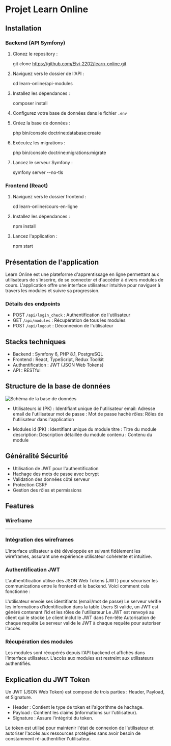 
# Projet Learn Online

## Installation

### Backend (API Symfony)

1. Clonez le repository :
   
   git clone https://github.com/Elvi-2202/learn-online.git
   
2. Naviguez vers le dossier de l'API :
   
   cd learn-online/api-modules
   
3. Installez les dépendances :
   
   composer install
   
4. Configurez votre base de données dans le fichier `.env`
5. Créez la base de données :
   
   php bin/console doctrine:database:create
   
6. Exécutez les migrations :
   
   php bin/console doctrine:migrations:migrate
   
7. Lancez le serveur Symfony :
   
   symfony server --no-tls


### Frontend (React)

1. Naviguez vers le dossier frontend :
   
   cd learn-online/cours-en-ligne
   
2. Installez les dépendances :
   
   npm install
   
3. Lancez l'application :
   
   npm start
   

## Présentation de l'application

Learn Online est une plateforme d'apprentissage en ligne permettant aux utilisateurs de s'inscrire, de se connecter et d'accéder à divers modules de cours. L'application offre une interface utilisateur intuitive pour naviguer à travers les modules et suivre sa progression.

### Détails des endpoints

- POST `/api/login_check` : Authentification de l'utilisateur
- GET `/api/modules` : Récupération de tous les modules
- POST `/api/logout` : Déconnexion de l'utilisateur

## Stacks techniques

- Backend : Symfony 6, PHP 8.1, PostgreSQL
- Frontend : React, TypeScript, Redux Toolkit
- Authentification : JWT (JSON Web Tokens)
- API : RESTful

## Structure de la base de données
![Schéma de la base de données](https://lucid.app/lucidspark/b4d61cd1-d39d-41dd-98c0-9aa7f3700d75/edit?viewport_loc=132%2C200%2C1707%2C780%2C0_0&invitationId=inv_06727cd4-4f63-42bf-ac5f-690e2036f52f)

- Utilisateurs
id (PK) : Identifiant unique de l'utilisateur
email: Adresse email de l'utilisateur
mot de passe : Mot de passe haché
rôles: Rôles de l'utilisateur dans l'application

- Modules
id (PK) : Identifiant unique du module
titre : Titre du module
description: Description détaillée du module
contenu : Contenu du module

## Généralité Sécurité

- Utilisation de JWT pour l'authentification
- Hachage des mots de passe avec bcrypt
- Validation des données côté serveur
- Protection CSRF
- Gestion des rôles et permissions

## Features

### Wireframe

****

### Intégration des wireframes

L'interface utilisateur a été développée en suivant fidèlement les wireframes, assurant une expérience utilisateur cohérente et intuitive.

### Authentification JWT

L'authentification utilise des JSON Web Tokens (JWT) pour sécuriser les communications entre le frontend et le backend. Voici comment cela fonctionne :

L'utilisateur envoie ses identifiants (email/mot de passe)
Le serveur vérifie les informations d'identification dans la table Users
Si valide, un JWT est généré contenant l'id et les rôles de l'utilisateur
Le JWT est renvoyé au client qui le stocke
Le client inclut le JWT dans l'en-tête Autorisation de chaque requête
Le serveur valide le JWT à chaque requête pour autoriser l'accès

### Récupération des modules

Les modules sont récupérés depuis l'API backend et affichés dans l'interface utilisateur. L'accès aux modules est restreint aux utilisateurs authentifiés.

## Explication du JWT Token

Un JWT (JSON Web Token) est composé de trois parties : Header, Payload, et Signature.

- Header : Contient le type de token et l'algorithme de hachage.
- Payload : Contient les claims (informations sur l'utilisateur).
- Signature : Assure l'intégrité du token.

Le token est utilisé pour maintenir l'état de connexion de l'utilisateur et autoriser l'accès aux ressources protégées sans avoir besoin de constamment ré-authentifier l'utilisateur.


